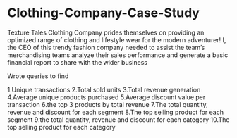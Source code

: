 # Clothing-Company-Case-Study

Texture Tales Clothing Company prides themselves on providing an optimized 
range of clothing and lifestyle wear for the modern adventurer!
I, the CEO of this trendy fashion company needed  to assist the team’s 
merchandising teams analyze their sales performance and generate a basic financial 
report to share with the wider business

Wrote queries to find

1.Unique transactions
2.Total sold units
3.Total revenue generation
4.Average unique products purchased
5.Average discount value per transaction
6.the top 3 products by total revenue
7.The total quantity, revenue and discount for each 
segment
8.The top selling product for each segment
9.the total quantity, revenue and discount for each 
category
10.The top selling product for each category
